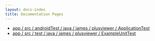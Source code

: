 ```yaml
---
layout: docs-index
title: Documentation Pages
---
```

- [app / src / androidTest / java / james / plusviewer / ApplicationTest](app/src/androidTest/java/james/plusviewer/ApplicationTest)
- [app / src / test / java / james / plusviewer / ExampleUnitTest](app/src/test/java/james/plusviewer/ExampleUnitTest)
